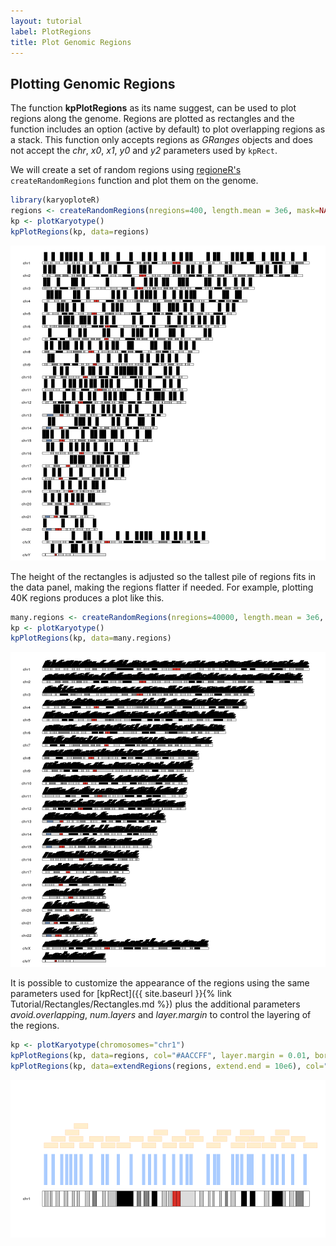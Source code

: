 ```yaml
---
layout: tutorial
label: PlotRegions
title: Plot Genomic Regions
---
```





## Plotting Genomic Regions

The function **kpPlotRegions** as its name suggest, can be used to plot regions
along the genome. Regions are plotted as rectangles and the function includes 
an option (active by default) to plot overlapping regions as a stack. This
function only accepts regions as _GRanges_ objects and does not accept
the _chr_, _x0_, _x1_, _y0_ and _y2_ parameters used by `kpRect`.

We will create a set of random regions using 
[regioneR's](https://bioconductor.org/packages/regioneR/) 
`createRandomRegions` function and plot them on the genome.



```r
library(karyoploteR)
regions <- createRandomRegions(nregions=400, length.mean = 3e6, mask=NA)
kp <- plotKaryotype()
kpPlotRegions(kp, data=regions)
```

![plot of chunk Figure1](images//Figure1-1.png)

The height of the rectangles is adjusted so the tallest pile of regions fits in
the data panel, making the regions flatter if needed. For example, plotting 40K 
regions produces a plot like this. 


```r
many.regions <- createRandomRegions(nregions=40000, length.mean = 3e6, mask=NA, non.overlapping = FALSE)
kp <- plotKaryotype()
kpPlotRegions(kp, data=many.regions)
```

![plot of chunk Figure2](images//Figure2-1.png)

It is possible to customize the appearance of the regions using the same 
parameters used for
[kpRect]({{ site.baseurl }}{% link Tutorial/Rectangles/Rectangles.md %}) plus the
additional parameters _avoid.overlapping_, _num.layers_ and _layer.margin_ to 
control the layering of the regions.


```r
kp <- plotKaryotype(chromosomes="chr1")
kpPlotRegions(kp, data=regions, col="#AACCFF", layer.margin = 0.01, border=NA, r0=0, r1=0.5)
kpPlotRegions(kp, data=extendRegions(regions, extend.end = 10e6), col="#FFEECC", layer.margin = 0.05, border="#FFCCAA", r0=0.6, r1=1)
```

![plot of chunk Figure3](images//Figure3-1.png)







